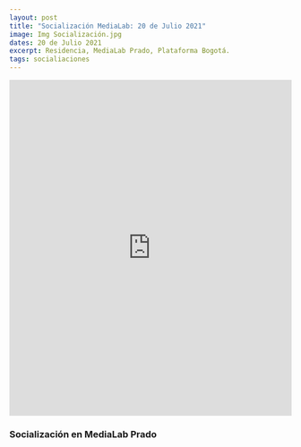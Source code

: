 ```yaml
---
layout: post
title: "Socialización MediaLab: 20 de Julio 2021"
image: Img Socialización.jpg
dates: 20 de Julio 2021
excerpt: Residencia, MediaLab Prado, Plataforma Bogotá.
tags: socialiaciones
---
```


<iframe width="100%" height="600" src="https://www.youtube.com/embed/VIi9EJfObHY?controls=0" title="YouTube video player" frameborder="0" allow="accelerometer; autoplay; clipboard-write; encrypted-media; gyroscope; picture-in-picture" allowfullscreen></iframe>

### Socialización en MediaLab Prado
